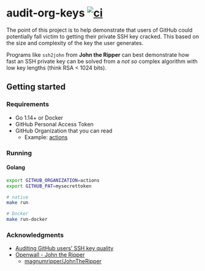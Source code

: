 # audit-org-keys [![ci](https://github.com/jef/audit-org-keys/workflows/ci/badge.svg)](https://github.com/jef/audit-org-keys/actions?query=workflow%3Aci)

The point of this project is to help demonstrate that users of GitHub could potentially fall victim to getting their private SSH key cracked. This based on the size and complexity of the key the user generates.

Programs like `ssh2john` from **John the Ripper** can best demonstrate how fast an SSH private key can be solved from a _not so_ complex algorithm with low key lengths (think RSA < 1024 bits).

## Getting started

### Requirements

- Go 1.14+ or Docker
- GitHub Personal Access Token
- GitHub Organization that you can read
    - Example: [actions](https://github.com/actions)

### Running

#### Golang
```sh
export GITHUB_ORGANIZATION=actions
export GITHUB_PAT=mysecrettoken

# native
make run

# Docker
make run-docker
```

### Acknowledgments

- [Auditing GitHub users’ SSH key quality](https://blog.benjojo.co.uk/post/auditing-github-users-keys)
- [Openwall - John the Ripper](https://www.openwall.com/john/)
    - [magnumripper/JohnTheRipper](https://github.com/magnumripper/JohnTheRipper)

